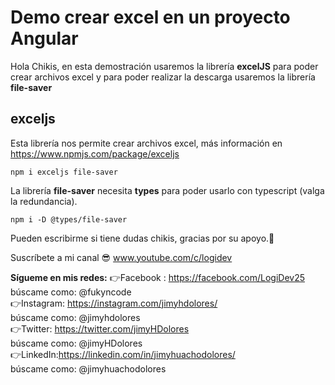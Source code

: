 # Demo crear excel en un proyecto Angular

Hola Chikis, en esta demostración usaremos la librería **excelJS** para poder crear archivos excel y para poder realizar la descarga usaremos la librería **file-saver**

## exceljs

Esta librería nos permite crear archivos excel, más información en https://www.npmjs.com/package/exceljs

```console
npm i exceljs file-saver
```

La librería **file-saver** necesita **types** para poder usarlo con typescript (valga la redundancia).

```console
npm i -D @types/file-saver
```

Pueden escribirme si tiene dudas chikis, gracias por su apoyo.🤗

Suscríbete a mi canal 😎
www.youtube.com/c/logidev

**Sígueme en mis redes:**
👉Facebook : https://facebook.com/LogiDev25  
búscame como: @fukyncode  
👉Instagram: https://instagram.com/jimyhdolores/  
búscame como: @jimyhdolores  
👉Twitter: https://twitter.com/jimyHDolores  
búscame como: @jimyHDolores  
👉LinkedIn:https://linkedin.com/in/jimyhuachodolores/  
búscame como: @jimyhuachodolores
